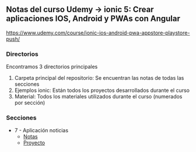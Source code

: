 ## Notas del curso Udemy -> ionic 5: Crear aplicaciones IOS, Android y PWAs con Angular

https://www.udemy.com/course/ionic-ios-android-pwa-appstore-playstore-push/

### Directorios

Encontramos 3 directorios principales

1. Carpeta principal del repositorio: Se encuentran las notas de todas las secciones
2. Ejemplos ionic: Están todos los proyectos desarrollados durante el curso
3. Material: Todos los materiales utilizados durante el curso (numerados por sección)

### Secciones

- 7 - Aplicación noticias
  - [Notas](./07.App&#32;noticias.md)
  - [Proyecto](./Ejemplos&#32;ionic/04-noticias)